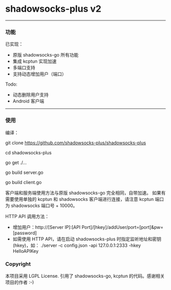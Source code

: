 # shadowsocks-plus v2
---
### 功能
已实现：
- 原版 shadowsocks-go 所有功能
- 集成 kcptun 实现加速
- 多端口支持
- 支持动态增加用户（端口）

Todo:
- 动态删除用户支持
- Android 客户端

---
### 使用
编译：

git clone https://github.com/shadowsocks-plus/shadowsocks-plus

cd shadowsocks-plus

go get ./...

go build server.go

go build client.go

客户端和服务端使用方法与原版 shadowsocks-go 完全相同，自带加速。
如果有需要使用单独的 kcptun 和 shadowsocks 客户端进行连接，请注意 kcptun 端口为 shadowsocks 端口号 + 10000。

HTTP API 调用方法：
- 增加用户：http://[Server IP]:[API Port]/[hkey]/addUser/port=[port]&pw=[password]
- 如需使用 HTTP API，请在启动 shadowsocks-plus 时指定监听地址和密钥 (hkey)，如：
  ./server -c config.json -api 127.0.0.1:2333 -hkey HelloAPIKey

### Copyright
本项目采用 LGPL License. 
引用了 shadowsocks-go, kcptun 的代码。感谢相关项目的作者 :-)

